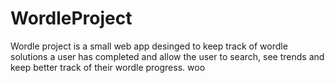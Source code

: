 # WordleProject

Wordle project is a small web app desinged to keep track of wordle solutions a user has completed and allow the user to search, see trends and keep better track of their wordle progress. 
woo
